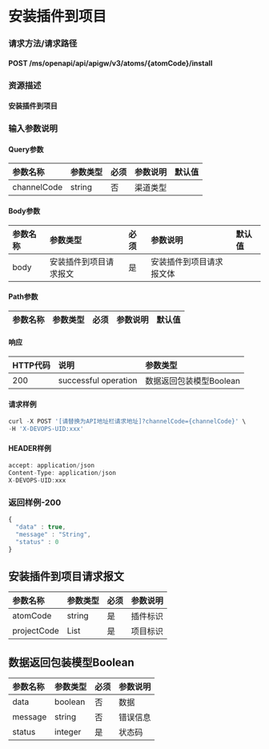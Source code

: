 # 安装插件到项目

### 请求方法/请求路径

#### POST  /ms/openapi/api/apigw/v3/atoms/{atomCode}/install

### 资源描述

#### 安装插件到项目

### 输入参数说明

#### Query参数

| 参数名称 | 参数类型 | 必须 | 参数说明 | 默认值 |
| :--- | :--- | :--- | :--- | :--- |
| channelCode | string | 否 | 渠道类型 |  |

#### Body参数

| 参数名称 | 参数类型 | 必须 | 参数说明 | 默认值 |
| :--- | :--- | :--- | :--- | :--- |
| body | 安装插件到项目请求报文 | 是 | 安装插件到项目请求报文体 |  |

#### Path参数

| 参数名称 | 参数类型 | 必须 | 参数说明 | 默认值 |
| :--- | :--- | :--- | :--- | :--- |


#### 响应

| HTTP代码 | 说明 | 参数类型 |
| :--- | :--- | :--- |
| 200 | successful operation | 数据返回包装模型Boolean |

#### 请求样例

```javascript
curl -X POST '[请替换为API地址栏请求地址]?channelCode={channelCode}' \
-H 'X-DEVOPS-UID:xxx'
```

#### HEADER样例

```javascript
accept: application/json
Content-Type: application/json
X-DEVOPS-UID:xxx
```

### 返回样例-200

```javascript
{
  "data" : true,
  "message" : "String",
  "status" : 0
}
```

## 安装插件到项目请求报文

| 参数名称 | 参数类型 | 必须 | 参数说明 |
| :--- | :--- | :--- | :--- |
| atomCode | string | 是 | 插件标识 |
| projectCode | List | 是 | 项目标识 |

## 数据返回包装模型Boolean

| 参数名称 | 参数类型 | 必须 | 参数说明 |
| :--- | :--- | :--- | :--- |
| data | boolean | 否 | 数据 |
| message | string | 否 | 错误信息 |
| status | integer | 是 | 状态码 |


